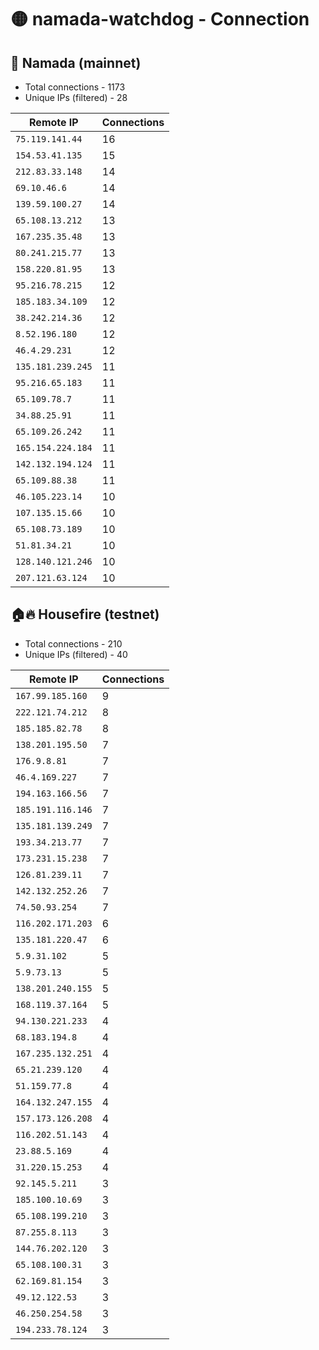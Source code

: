# 🟡 namada-watchdog - Connection

## 🚀 Namada (mainnet)
- Total connections - 1173
- Unique IPs (filtered) - 28

| Remote IP | Connections |
|-----------|-------------|
| `75.119.141.44` | 16 |
| `154.53.41.135` | 15 |
| `212.83.33.148` | 14 |
| `69.10.46.6` | 14 |
| `139.59.100.27` | 14 |
| `65.108.13.212` | 13 |
| `167.235.35.48` | 13 |
| `80.241.215.77` | 13 |
| `158.220.81.95` | 13 |
| `95.216.78.215` | 12 |
| `185.183.34.109` | 12 |
| `38.242.214.36` | 12 |
| `8.52.196.180` | 12 |
| `46.4.29.231` | 12 |
| `135.181.239.245` | 11 |
| `95.216.65.183` | 11 |
| `65.109.78.7` | 11 |
| `34.88.25.91` | 11 |
| `65.109.26.242` | 11 |
| `165.154.224.184` | 11 |
| `142.132.194.124` | 11 |
| `65.109.88.38` | 11 |
| `46.105.223.14` | 10 |
| `107.135.15.66` | 10 |
| `65.108.73.189` | 10 |
| `51.81.34.21` | 10 |
| `128.140.121.246` | 10 |
| `207.121.63.124` | 10 |

## 🏠🔥 Housefire (testnet)

- Total connections - 210
- Unique IPs (filtered) - 40

| Remote IP | Connections |
|-----------|-------------|
| `167.99.185.160` | 9 |
| `222.121.74.212` | 8 |
| `185.185.82.78` | 8 |
| `138.201.195.50` | 7 |
| `176.9.8.81` | 7 |
| `46.4.169.227` | 7 |
| `194.163.166.56` | 7 |
| `185.191.116.146` | 7 |
| `135.181.139.249` | 7 |
| `193.34.213.77` | 7 |
| `173.231.15.238` | 7 |
| `126.81.239.11` | 7 |
| `142.132.252.26` | 7 |
| `74.50.93.254` | 7 |
| `116.202.171.203` | 6 |
| `135.181.220.47` | 6 |
| `5.9.31.102` | 5 |
| `5.9.73.13` | 5 |
| `138.201.240.155` | 5 |
| `168.119.37.164` | 5 |
| `94.130.221.233` | 4 |
| `68.183.194.8` | 4 |
| `167.235.132.251` | 4 |
| `65.21.239.120` | 4 |
| `51.159.77.8` | 4 |
| `164.132.247.155` | 4 |
| `157.173.126.208` | 4 |
| `116.202.51.143` | 4 |
| `23.88.5.169` | 4 |
| `31.220.15.253` | 4 |
| `92.145.5.211` | 3 |
| `185.100.10.69` | 3 |
| `65.108.199.210` | 3 |
| `87.255.8.113` | 3 |
| `144.76.202.120` | 3 |
| `65.108.100.31` | 3 |
| `62.169.81.154` | 3 |
| `49.12.122.53` | 3 |
| `46.250.254.58` | 3 |
| `194.233.78.124` | 3 |

